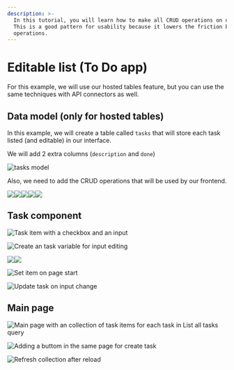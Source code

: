 ```yaml
---
description: >-
  In this tutorial, you will learn how to make all CRUD operations on one page.
  This is a good pattern for usability because it lowers the friction between
  operations.
---
```


# Editable list (To Do app)

For this example, we will use our hosted tables feature, but you can use the same techniques with API connectors as well.

## Data model (only for hosted tables)

In this example, we will create a table called `tasks` that will store each task listed (and editable) in our interface.

We will add 2 extra columns (`description` and `done`)

![tasks model](<../../.gitbook/assets/image (59).png>)

Also, we need to add the CRUD operations that will be used by our frontend.

![](<../../.gitbook/assets/image (67) (1).png>)![](<../../.gitbook/assets/image (64) (1) (1).png>)![](<../../.gitbook/assets/image (69) (1).png>)![](<../../.gitbook/assets/image (70).png>)![](<../../.gitbook/assets/image (51).png>)

## Task component

![Task item with a checkbox and an input](<../../.gitbook/assets/image (62) (1) (1).png>)

![Create an task variable for input editing](<../../.gitbook/assets/image (50).png>)

![](<../../.gitbook/assets/image (65) (1).png>)![](<../../.gitbook/assets/image (68).png>)

![Set item on page start](<../../.gitbook/assets/image (52) (1).png>)

![Update task on input change](<../../.gitbook/assets/image (60).png>)

## Main page

![Main page with an collection of task items for each task in List all tasks query](<../../.gitbook/assets/image (58).png>)

![Adding a buttom in the same page for create task](<../../.gitbook/assets/image (66) (1) (1).png>)

![Refresh collection after reload](<../../.gitbook/assets/image (61) (1) (1).png>)

